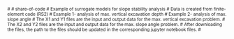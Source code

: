 <font size="0.5">
#
# share-of-code
# Example of surrogate models for slope stability analysis
# Data is created from finite-element code (RS2)
# Example 1- analysis of max. vertical excavation depth
# Example 2- analysis of max. slope angle
# The X1 and Y1 files are the input and output data for the max. vertical excavation problem.
# The X2 and Y2 files are the input and output data for the max. slope angle problem.
# After downloading the files, the path to the files should be updated in the corresponding jupyter notebook files.
# 
